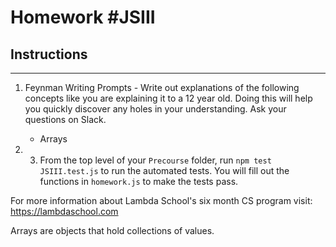 # Homework #JSIII

## Instructions
---
1. Feynman Writing Prompts - Write out explanations of the following concepts like you are explaining it to a 12 year old.  Doing this will help you quickly discover any holes in your understanding.  Ask your questions on Slack.

	* Arrays

2. 3. From the top level of your `Precourse` folder, run `npm test JSIII.test.js` to run the automated tests. You will fill out the functions in `homework.js` to make the tests pass.


For more information about Lambda School's six month CS program visit: https://lambdaschool.com

Arrays are objects that hold collections of values. 
